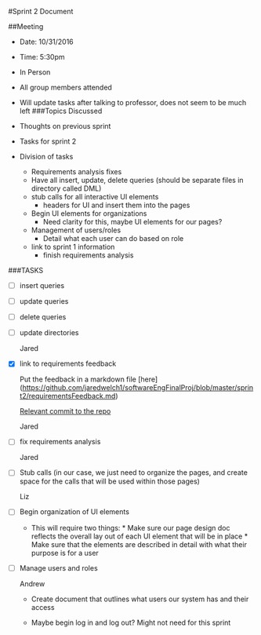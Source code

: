 #Sprint 2 Document

##Meeting

- Date: 10/31/2016

- Time: 5:30pm

- In Person 

- All group members attended

- Will update tasks after talking to professor, does not seem to be much left 
###Topics Discussed

- Thoughts on previous sprint

- Tasks for sprint 2

- Division of tasks
	
	* Requirements analysis fixes
	* Have all insert, update, delete queries (should be separate files in directory called DML)
	* stub calls for all interactive UI elements
		* headers for UI and insert them into the pages 
	* Begin UI elements for organizations 
		* Need clarity for this, maybe UI elements for our pages?
	* Management of users/roles 
		* Detail what each user can do based on role
	* link to sprint 1 information 
		* finish requirements analysis

###TASKS 

- [ ] insert queries

- [ ] update queries 

- [ ] delete queries

- [ ] update directories

	Jared 

- [x] link to requirements feedback

	Put the feedback in a markdown file [here]	(https://github.com/jaredwelch1/softwareEngFinalProj/blob/master/sprint2/requirementsFeedback.md)

	[Relevant commit to the repo](https://github.com/jaredwelch1/softwareEngFinalProj/commit/e51a2f54a9294bace16e574ceec806ccc2b8e98c)

	Jared
	
- [ ] fix requirements analysis 

	Jared

- [ ] Stub calls (in our case, we just need to organize the pages, and create space for the calls that will be used within those pages)
	
	Liz
	
- [ ] Begin organization of UI elements 
	
	* This will require two things: 
			* Make sure our page design doc reflects the overall lay out of each UI element that will be in place
			* Make sure that the elements are described in detail with what their purpose is for a user

- [ ] Manage users and roles

	Andrew

	* Create document that outlines what users our system has and their access
		
	* Maybe begin log in and log out? Might not need for this sprint
	
